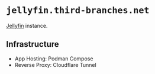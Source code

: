 # `jellyfin.third-branches.net`

[Jellyfin](https://jellyfin.org/) instance.

## Infrastructure

- App Hosting: Podman Compose
- Reverse Proxy: Cloudflare Tunnel
